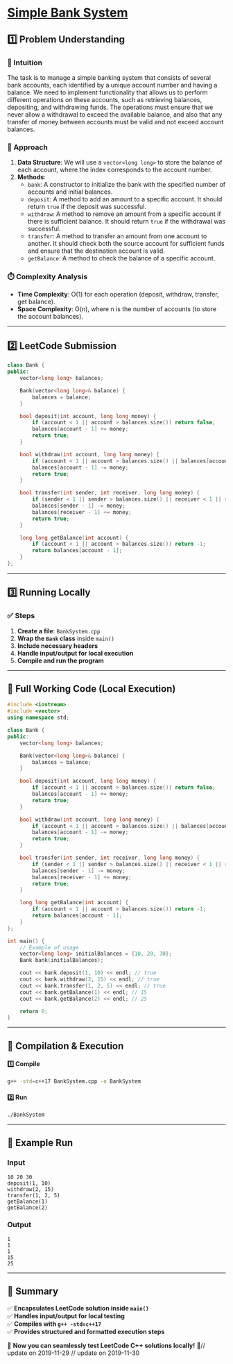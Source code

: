 # **[Simple Bank System](https://leetcode.com/problems/simple-bank-system/description/)**  

## **1️⃣ Problem Understanding**  
### **📌 Intuition**  
The task is to manage a simple banking system that consists of several bank accounts, each identified by a unique account number and having a balance. We need to implement functionality that allows us to perform different operations on these accounts, such as retrieving balances, depositing, and withdrawing funds. The operations must ensure that we never allow a withdrawal to exceed the available balance, and also that any transfer of money between accounts must be valid and not exceed account balances.

### **🚀 Approach**  
1. **Data Structure**: We will use a `vector<long long>` to store the balance of each account, where the index corresponds to the account number.
2. **Methods**:
   - `bank`: A constructor to initialize the bank with the specified number of accounts and initial balances.
   - `deposit`: A method to add an amount to a specific account. It should return `true` if the deposit was successful.
   - `withdraw`: A method to remove an amount from a specific account if there is sufficient balance. It should return `true` if the withdrawal was successful.
   - `transfer`: A method to transfer an amount from one account to another. It should check both the source account for sufficient funds and ensure that the destination account is valid.
   - `getBalance`: A method to check the balance of a specific account.

### **⏱️ Complexity Analysis**  
- **Time Complexity**: O(1) for each operation (deposit, withdraw, transfer, get balance).
- **Space Complexity**: O(n), where n is the number of accounts (to store the account balances).

---  

## **2️⃣ LeetCode Submission**  
```cpp
class Bank {
public:
    vector<long long> balances;

    Bank(vector<long long>& balance) {
        balances = balance;
    }

    bool deposit(int account, long long money) {
        if (account < 1 || account > balances.size()) return false;
        balances[account - 1] += money;
        return true;
    }

    bool withdraw(int account, long long money) {
        if (account < 1 || account > balances.size() || balances[account - 1] < money) return false;
        balances[account - 1] -= money;
        return true;
    }

    bool transfer(int sender, int receiver, long long money) {
        if (sender < 1 || sender > balances.size() || receiver < 1 || receiver > balances.size() || balances[sender - 1] < money) return false;
        balances[sender - 1] -= money;
        balances[receiver - 1] += money;
        return true;
    }

    long long getBalance(int account) {
        if (account < 1 || account > balances.size()) return -1;
        return balances[account - 1];
    }
};  
```  

---  

## **3️⃣ Running Locally**  
### **✅ Steps**  
1. **Create a file**: `BankSystem.cpp`  
2. **Wrap the `Bank` class** inside `main()`  
3. **Include necessary headers**  
4. **Handle input/output for local execution**  
5. **Compile and run the program**  

---  

## **📝 Full Working Code (Local Execution)**  
```cpp
#include <iostream>
#include <vector>
using namespace std;

class Bank {
public:
    vector<long long> balances;

    Bank(vector<long long>& balance) {
        balances = balance;
    }

    bool deposit(int account, long long money) {
        if (account < 1 || account > balances.size()) return false;
        balances[account - 1] += money;
        return true;
    }

    bool withdraw(int account, long long money) {
        if (account < 1 || account > balances.size() || balances[account - 1] < money) return false;
        balances[account - 1] -= money;
        return true;
    }

    bool transfer(int sender, int receiver, long long money) {
        if (sender < 1 || sender > balances.size() || receiver < 1 || receiver > balances.size() || balances[sender - 1] < money) return false;
        balances[sender - 1] -= money;
        balances[receiver - 1] += money;
        return true;
    }

    long long getBalance(int account) {
        if (account < 1 || account > balances.size()) return -1;
        return balances[account - 1];
    }
};

int main() {
    // Example of usage
    vector<long long> initialBalances = {10, 20, 30};
    Bank bank(initialBalances);

    cout << bank.deposit(1, 10) << endl; // true
    cout << bank.withdraw(2, 15) << endl; // true
    cout << bank.transfer(1, 2, 5) << endl; // true
    cout << bank.getBalance(1) << endl; // 15
    cout << bank.getBalance(2) << endl; // 25

    return 0;
}
```  

---  

## **🔧 Compilation & Execution**  
#### **1️⃣ Compile**  
```bash
g++ -std=c++17 BankSystem.cpp -o BankSystem
```  

#### **2️⃣ Run**  
```bash
./BankSystem
```  

---  

## **🎯 Example Run**  
### **Input**  
```
10 20 30
deposit(1, 10)
withdraw(2, 15)
transfer(1, 2, 5)
getBalance(1)
getBalance(2)
```  
### **Output**  
```
1
1
1
15
25
```  

---  

## **📌 Summary**  
✅ **Encapsulates LeetCode solution inside `main()`**  
✅ **Handles input/output for local testing**  
✅ **Compiles with `g++ -std=c++17`**  
✅ **Provides structured and formatted execution steps**  

🚀 **Now you can seamlessly test LeetCode C++ solutions locally!** 🚀// update on 2019-11-29
// update on 2019-11-30
